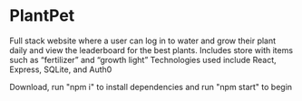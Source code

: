 # PlantPet
Full stack website where a user can log in to water and grow their plant daily and view the leaderboard for the best plants. Includes store with items such as “fertilizer” and “growth light”
Technologies used include React, Express, SQLite, and Auth0

Download, run "npm i" to install dependencies and run "npm start" to begin
